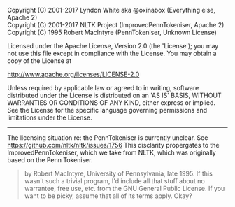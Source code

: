 Copyright (C) 2001-2017 Lyndon White aka @oxinabox (Everything else, Apache 2)  
Copyright (C) 2001-2017 NLTK Project (ImprovedPennTokeniser, Apache 2)   
Copyright (C) 1995 Robert MacIntyre (PennTokeniser, Unknown License)  

Licensed under the Apache License, Version 2.0 (the 'License');
you may not use this file except in compliance with the License.
You may obtain a copy of the License at

   http://www.apache.org/licenses/LICENSE-2.0

Unless required by applicable law or agreed to in writing, software
distributed under the License is distributed on an 'AS IS' BASIS,
WITHOUT WARRANTIES OR CONDITIONS OF ANY KIND, either express or implied.
See the License for the specific language governing permissions and
limitations under the License.

--------------------------

The licensing situation re: the PennTokeniser is currently unclear.
See https://github.com/nltk/nltk/issues/1756
This disclarity propergates to the ImprovedPennTokeniser, which we take from NLTK,
which was originally based on the Penn Tokeniser.

> by Robert MacIntyre, University of Pennsylvania, late 1995.
> If this wasn't such a trivial program, I'd include all that stuff about
> no warrantee, free use, etc. from the GNU General Public License. If you
> want to be picky, assume that all of its terms apply. Okay?

